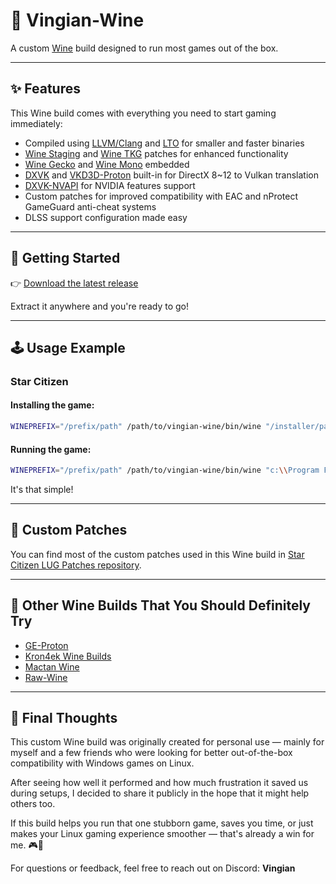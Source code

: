 # 🍷 Vingian-Wine

A custom [Wine](https://www.winehq.org/) build designed to run most games out of the box.

---

## ✨ Features

This Wine build comes with everything you need to start gaming immediately:

* Compiled using [LLVM/Clang](https://clang.llvm.org/) and [LTO](https://llvm.org/docs/LinkTimeOptimization.html) for smaller and faster binaries
* [Wine Staging](https://gitlab.winehq.org/wine/wine-staging) and [Wine TKG](https://github.com/Frogging-Family/wine-tkg-git) patches for enhanced functionality
* [Wine Gecko](https://gitlab.winehq.org/wine/wine-gecko) and [Wine Mono](https://gitlab.winehq.org/mono/wine-mono) embedded
* [DXVK](https://github.com/doitsujin/dxvk) and [VKD3D-Proton](https://github.com/HansKristian-Work/vkd3d-proton) built-in for DirectX 8~12 to Vulkan translation
* [DXVK-NVAPI](https://github.com/jp7677/dxvk-nvapi) for NVIDIA features support
* Custom patches for improved compatibility with EAC and nProtect GameGuard anti-cheat systems
* DLSS support configuration made easy

---

## 🚀 Getting Started

👉 [Download the latest release](https://github.com/vingian/vingian-wine/releases)

Extract it anywhere and you're ready to go!

---

## 🕹️ Usage Example

### Star Citizen

#### Installing the game:
```bash
WINEPREFIX="/prefix/path" /path/to/vingian-wine/bin/wine "/installer/path/RSI Launcher-Setup.exe"
```

#### Running the game:
```bash
WINEPREFIX="/prefix/path" /path/to/vingian-wine/bin/wine "c:\\Program Files\\Roberts Space Industries\\RSI Launcher\\RSI Launcher.exe"
```

It's that simple!

---

## 🧩 Custom Patches

You can find most of the custom patches used in this Wine build in [Star Citizen LUG Patches repository](https://github.com/starcitizen-lug/patches).

---

## 🧪 Other Wine Builds That You Should Definitely Try

- [GE-Proton](https://github.com/GloriousEggroll/proton-ge-custom/releases)
- [Kron4ek Wine Builds](https://github.com/Kron4ek/Wine-Builds/releases)
- [Mactan Wine](https://github.com/mactan-sc/mactan-sc-wine/releases)
- [Raw-Wine](https://github.com/starcitizen-lug/raw-wine/releases)

---

## 💭 Final Thoughts

This custom Wine build was originally created for personal use — mainly for myself and a few friends who were looking for better out-of-the-box compatibility with Windows games on Linux.

After seeing how well it performed and how much frustration it saved us during setups, I decided to share it publicly in the hope that it might help others too.

If this build helps you run that one stubborn game, saves you time, or just makes your Linux gaming experience smoother — that's already a win for me. 🎮🐧

For questions or feedback, feel free to reach out on Discord: **Vingian**
